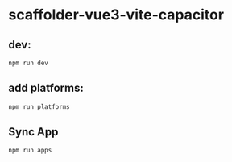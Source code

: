 # scaffolder-vue3-vite-capacitor



## dev:
```bash
npm run dev
```

## add platforms:
```bash
npm run platforms
```

## Sync App
```bash
npm run apps
```

